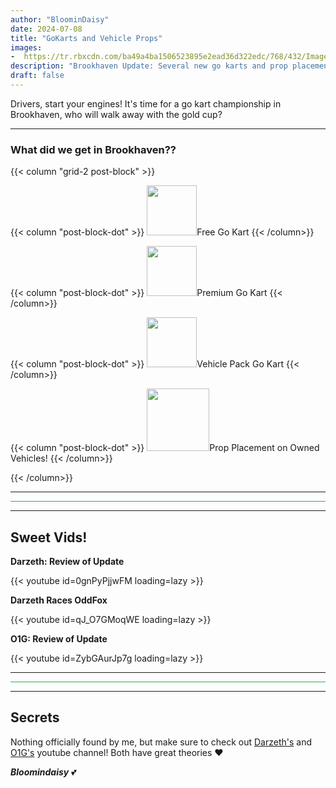 ```yaml
---
author: "BloominDaisy"
date: 2024-07-08
title: "GoKarts and Vehicle Props"
images:
-  https://tr.rbxcdn.com/ba49a4ba1506523895e2ead36d322edc/768/432/Image/Png
description: "Brookhaven Update: Several new go karts and prop placement on owned vehicles"
draft: false
---
```


Drivers, start your engines! It's time for a go kart championship in Brookhaven, who will walk away with the gold cup?

---

### What did we get in Brookhaven??

{{< column "grid-2 post-block" >}}

{{< column "post-block-dot" >}}
<img src="/images/blog/free-gokart.png" loading="lazy" style="width: 80px; height: 80px;">Free Go Kart
{{< /column>}}

{{< column "post-block-dot" >}}
<img src="/images/blog/premium-gokart.png" loading="lazy" style="width: 80px; height: 80px;">Premium Go Kart
{{< /column>}}

{{< column "post-block-dot" >}}
<img src="/images/blog/vehicle-pack-gokart.png" loading="lazy" style="width: 80px; height: 80px;">Vehicle Pack Go Kart
{{< /column>}}

{{< column "post-block-dot" >}}
<img src="/images/blog/vehicle-props.png" loading="lazy" style="width: auto; height: 100px;">Prop Placement on Owned Vehicles!
{{< /column>}}


{{< /column>}}

---

<hr style="background-color: #28b44c" size=8 class="post-block">

---

## Sweet Vids!

<div class="grid-2 post-vid-dot">

**Darzeth: Review of Update** <div class="grid-1">{{< youtube id=0gnPyPjjwFM loading=lazy >}}</div>


**Darzeth Races OddFox** <div class="grid-1">{{< youtube id=qJ_O7GMoqWE loading=lazy >}}</div>


**O1G: Review of Update** <div class="grid-1">{{< youtube id=ZybGAurJp7g loading=lazy >}}</div>
</div>

---

<hr style="background-color: #28b44c" size=8 class="post-block">

---

## Secrets

Nothing officially found by me, but make sure to check out [Darzeth's](https://www.youtube.com/@XdarzethX) and [O1G's](https://www.youtube.com/@Only1Gam3r) youtube channel! Both have great theories :heart:

_**Bloomindaisy**_ <span class="nowrap"><span class="emojify">💕</span>